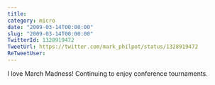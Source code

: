 ```yaml
---
title: 
category: micro
date: "2009-03-14T00:00:00"
slug: "2009-03-14T00:00:00"
TwitterId: 1328919472
TweetUrl: https://twitter.com/mark_philpot/status/1328919472
ReTweetUser: 
---
```


I love March Madness!  Continuing to enjoy conference tournaments.
